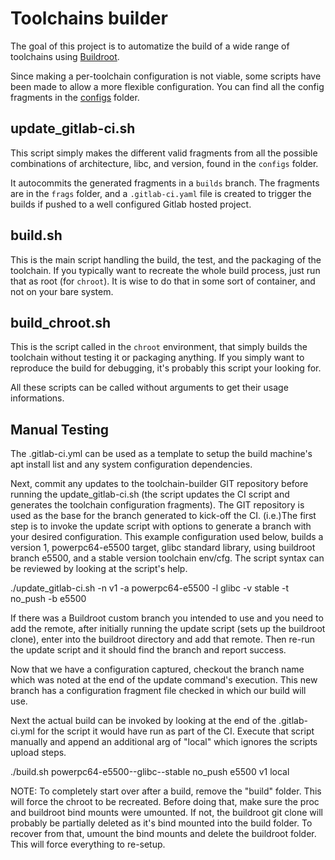 # Toolchains builder

The goal of this project is to automatize the build of a wide range of toolchains using [Buildroot](https://buildroot.org).

Since making a per-toolchain configuration is not viable, some scripts have been made to allow a more flexible configuration.
You can find all the config fragments in the [configs](configs) folder.


## update_gitlab-ci.sh

This script simply makes the different valid fragments from all the possible combinations
of architecture, libc, and version, found in the `configs` folder.

It autocommits the generated fragments in a `builds` branch. The fragments are in the `frags`
folder, and a `.gitlab-ci.yaml` file is created to trigger the builds if pushed to a well
configured Gitlab hosted project.

## build.sh

This is the main script handling the build, the test, and the packaging of the toolchain. If 
you typically want to recreate the whole build process, just run that as root (for `chroot`). 
It is wise to do that in some sort of container, and not on your bare system.

## build_chroot.sh

This is the script called in the `chroot` environment, that simply builds the toolchain without 
testing it or packaging anything. If you simply want to reproduce the build for debugging, it's 
probably this script your looking for.


All these scripts can be called without arguments to get their usage informations.

## Manual Testing

The .gitlab-ci.yml can be used as a template to setup the build machine's apt
install list and any system configuration dependencies.

Next, commit any updates to the toolchain-builder GIT repository before running
the update_gitlab-ci.sh (the script updates the CI script and generates the
toolchain configuration fragments). The GIT repository is used as the base for
the branch generated to kick-off the CI. (i.e.)The first step is to invoke
the update script with options to generate a branch with your desired
configuration.  This example configuration used below, builds a version 1,
powerpc64-e5500 target, glibc standard library, using buildroot branch e5500,
and a stable version toolchain env/cfg. The script syntax can be reviewed by
looking at the script's help.

./update_gitlab-ci.sh -n v1 -a powerpc64-e5500 -l glibc -v stable -t no_push -b e5500

If there was a Buildroot custom branch you intended to use and you need
to add the remote, after initially running the update script (sets up the
buildroot clone), enter into the buildroot directory and add that remote.
Then re-run the update script and it should find the branch and report
success.

Now that we have a configuration captured, checkout the branch name which was
noted at the end of the update command's execution. This new branch has a
configuration fragment file checked in which our build will use.

Next the actual build can be invoked by looking at the end of the .gitlab-ci.yml
for the script it would have run as part of the CI. Execute that script manually
and append an additional arg of "local" which ignores the scripts upload steps.

./build.sh powerpc64-e5500--glibc--stable no_push e5500 v1 local

NOTE: To completely start over after a build, remove the "build" folder. This
will force the chroot to be recreated. Before doing that, make sure the proc
and buildroot bind mounts were umounted. If not, the buildroot git clone will
probably be partially deleted as it's bind mounted into the build folder. To
recover from that, umount the bind mounts and delete the buildroot folder. This
will force everything to re-setup.

